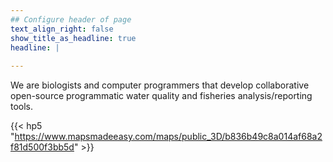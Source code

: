 ```yaml
---
## Configure header of page
text_align_right: false
show_title_as_headline: true
headline: |
  
---
```


<!-- this is a subheadline -->
We are biologists and computer programmers that develop collaborative open-source programmatic water quality and fisheries analysis/reporting tools.

{{< hp5 "https://www.mapsmadeeasy.com/maps/public_3D/b836b49c8a014af68a2f81d500f3bb5d" >}}



